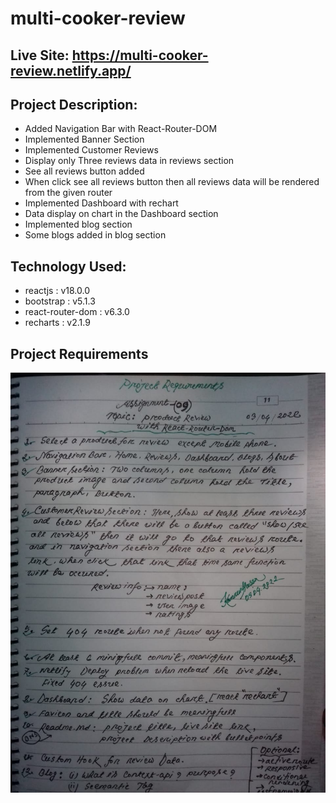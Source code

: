 # multi-cooker-review

## Live Site: https://multi-cooker-review.netlify.app/

## Project Description: 

* Added Navigation Bar with React-Router-DOM
* Implemented Banner Section
* Implemented Customer Reviews
* Display only Three reviews data in reviews section
* See all reviews button added 
* When click see all reviews button then all reviews data will be rendered from the given router
* Implemented Dashboard with rechart
* Data display on chart in the Dashboard section
* Implemented blog section
* Some blogs added in blog section

## Technology Used:

* reactjs : v18.0.0
* bootstrap : v5.1.3
* react-router-dom : v6.3.0
* recharts : v2.1.9

## Project Requirements

<img src="./src/Assests/images/pro-req.jpeg">
